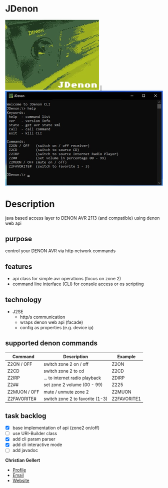 # JDenon
![LOGO](img/JDenonLogo.jpg) | ![LOGO](img/screenshot.jpg)

# Description 
java based access layer to DENON AVR 2113 (and compatible) using denon web api

## purpose
control your DENON AVR via http network commands
	
## features
* api class for simple avr operations (focus on zone 2)
* command line interface (CLI) for console access or os scripting
	
## technology
* J2SE
	* http/s communication
	* wraps denon web api (facade)
	* config as properties (e.g. device ip)
	
## supported denon commands
| Command     | Description                     | Example     |      
| ----------- | ------------------------------- | ----------- |
| Z2ON / OFF  | switch zone 2 on / off          | Z2ON        |
| Z2CD        | switch zone 2 to cd             | Z2CD        |
| Z2IRP       | ... to internet radio playback  | ZDIRP       |
| Z2##        | set zone 2 volume (00 - 99)     | Z225        |
| Z2MUON / OFF| mute / unmute zone 2            | Z2MUON      |
| Z2FAVORITE# | switch zone 2 to favorite (1-3) | Z2FAVORITE1 |
	

## task backlog
- [x] base implementation of api (zone2 on/off)
- [ ] use URI-Builder class
- [x] add cli param parser
- [x] add cli interactive mode
- [ ] add javadoc

**Christian Gellert**

- [Profile](https://github.com/fuerchtegottt "Christian Gellert")
- [Email](mailto:christian.gellert@web.de?subject=Hi% "Hi!")
- [Website](http://www.g3ll3rt.de "Welcome")